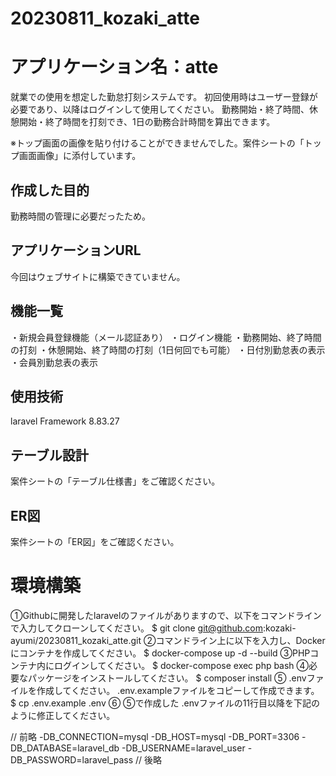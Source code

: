 # 20230811_kozaki_atte

# アプリケーション名：atte
就業での使用を想定した勤怠打刻システムです。
初回使用時はユーザー登録が必要であり、以降はログインして使用してください。
勤務開始・終了時間、休憩開始・終了時間を打刻でき、1日の勤務合計時間を算出できます。

※トップ画面の画像を貼り付けることができませんでした。案件シートの「トップ画面画像」に添付しています。


## 作成した目的
勤務時間の管理に必要だったため。


## アプリケーションURL
今回はウェブサイトに構築できていません。

## 機能一覧
・新規会員登録機能（メール認証あり）
・ログイン機能
・勤務開始、終了時間の打刻
・休憩開始、終了時間の打刻（1日何回でも可能）
・日付別勤怠表の表示
・会員別勤怠表の表示

## 使用技術
laravel Framework 8.83.27


## テーブル設計
案件シートの「テーブル仕様書」をご確認ください。


## ER図
案件シートの「ER図」をご確認ください。


# 環境構築
①Githubに開発したlaravelのファイルがありますので、以下をコマンドラインで入力してクローンしてください。
$ git clone git@github.com:kozaki-ayumi/20230811_kozaki_atte.git
②コマンドライン上に以下を入力し、Dockerにコンテナを作成してください。
$ docker-compose up -d --build
③PHPコンテナ内にログインしてください。
$ docker-compose exec php bash
④必要なパッケージをインストールしてください。
$ composer install
⑤ .envファイルを作成してください。 .env.exampleファイルをコピーして作成できます。
$ cp .env.example .env
⑥ ⑤で作成した .envファイルの11行目以降を下記のように修正してください。

// 前略
-DB_CONNECTION=mysql
-DB_HOST=mysql
-DB_PORT=3306
-DB_DATABASE=laravel_db
-DB_USERNAME=laravel_user
-DB_PASSWORD=laravel_pass
// 後略
